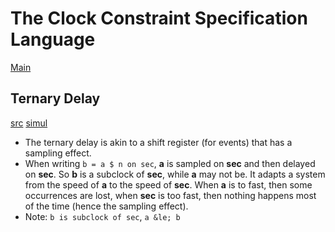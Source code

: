 # The Clock Constraint Specification Language

[Main](../Readme.md)

## Ternary Delay

[src](../lc/TernaryDelay.lc) [simul](../vcd/TernaryDelay.html)

- The ternary delay is akin to a shift register (for events) that has a sampling effect.
- When writing `b = a $ n on sec`, **a** is sampled on **sec** and then delayed on **sec**. So **b** is a subclock of **sec**, while **a** may not be. It adapts a system from the speed of **a** to the speed of **sec**. When **a** is to fast, then some occurrences are lost, when **sec** is too fast, then nothing happens most of the time (hence the sampling effect).
- Note: `b is subclock of sec`, `a &le; b`

<!--<center>
<img alt="ternarydelay" src="../sts/BinDelay.dot.png" width="60%"/><br>
<strong> b = a $ 5</strong> 
</center>
-->
